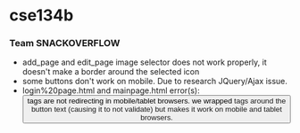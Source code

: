 # cse134b

### Team SNACKOVERFLOW


- add_page and edit_page image selector does not work properly, it doesn't make a border around the selected icon
- some buttons don't work on mobile. Due to research JQuery/Ajax issue. 
- login%20page.html and mainpage.html error(s): <button> tags are not redirecting in mobile/tablet browsers. we wrapped <a> tags around the button text (causing it to not validate) but makes it work on mobile and tablet browsers. 
